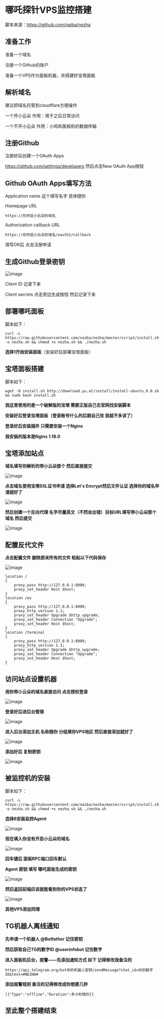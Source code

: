 # 哪吒探针VPS监控搭建
脚本来源：https://github.com/naiba/nezha

准备工作
-------------
准备一个域名

注册一个Github的账户

准备一个VPS作为面板机器，并搭建好宝塔面板

解析域名
-------------------
建议把域名托管到cloudflare方便操作

一个开小云朵 作用：用于之后日常访问

一个不开小云朵  作用：小鸡和面板机的数据传输

注册Github
------------------
注册好后创建一个OAuth Apps

https://github.com/settings/developers 然后点击New OAuth App按钮

Github OAuth Apps填写方法
------------------------
Application name 这个填写名字 具体随你

Homepage URL
```
https://你开启小云朵的域名
```
Authorization callback URL
```
https://你开启小云朵的域名/oauth2/callback
```

填写OK后 点击注册申请

生成Github登录密钥
-----------------
![image](https://user-images.githubusercontent.com/94978556/149084777-16456710-700e-48ac-9146-8fbb6aa547dd.png)

Client ID  记录下来

Client secrets  点击旁边生成按钮  然后记录下来

部署哪吒面板
---------------------
脚本如下：
```
curl -L https://raw.githubusercontent.com/naiba/nezha/master/script/install.sh -o nezha.sh && chmod +x nezha.sh && ./nezha.sh
```

**选择1开始安装面板**（安装好后部署宝塔面板）

宝塔面板搭建
---------------------------
脚本如下：
```
wget -O install.sh http://download.yu.al/install/install-ubuntu_6.0.sh && sudo bash install.sh
```
**我这里使用的是一个破解版的宝塔  需要正版自己去官网找安装脚本**

**安装好后登录宝塔面板（登录账号什么的后期自己改 我就不多讲了）**

**登录好后安装插件  只需要安装一个Nginx**

**我安装的版本是Nginx 1.18.0**

宝塔添加站点
--------
**域名填写你解析的带小云朵那个  然后直接提交**

![image](https://user-images.githubusercontent.com/94978556/149086619-17bac46e-03fc-4ee7-bfdf-6ac5c7a808d7.png)

**点击域名使用宝塔SSL证书申请  选择Let's Encrypt然后文件认证  选择你的域名申请就好了**

![image](https://user-images.githubusercontent.com/94978556/149086948-184aeb30-c321-493d-aa9a-bcb6bdbd2ffd.png)

**然后创建一个反向代理  名字尽量英文（不然会出错）目标URL填写带小云朵那个域名  然后提交**

![image](https://user-images.githubusercontent.com/94978556/149087855-f679739b-a551-4534-aadf-42c8ed511a10.png)

配置反代文件
------------------
**点击配置文件  删除原来所有的文件  粘贴以下代码保存**

![image](https://user-images.githubusercontent.com/94978556/149088007-32977ee9-c813-4913-87a0-a246cc39dc16.png)
```
location /
{
    proxy_pass http://127.0.0.1:8008;
    proxy_set_header Host $host;
}
location /ws
{
    proxy_pass http://127.0.0.1:8008;
    proxy_http_version 1.1;
    proxy_set_header Upgrade $http_upgrade;
    proxy_set_header Connection "Upgrade";
    proxy_set_header Host $host;
}
location /terminal
{
    proxy_pass http://127.0.0.1:8008;
    proxy_http_version 1.1;
    proxy_set_header Upgrade $http_upgrade;
    proxy_set_header Connection "Upgrade";
    proxy_set_header Host $host;
}
```
访问站点设置机器
------------------------
**用你带小云朵的域名直接访问  点击授权登录**

![image](https://user-images.githubusercontent.com/94978556/149088730-0f5f71e2-72a6-4be6-aeec-49d383bc104f.png)

**登录好后进后台管理**

![image](https://user-images.githubusercontent.com/94978556/149088982-735e80e4-dfba-4afd-8848-c76a922f804f.png)

**进入后台添加主机  名称随你  分组填你VPS地区  然后直接添加就好了**

![image](https://user-images.githubusercontent.com/94978556/149089285-b2d205b0-c429-4c08-a558-cec4abbc19c5.png)

**添加好后  复制密钥**

![image](https://user-images.githubusercontent.com/94978556/149089709-fafde35c-a238-4f88-b4c6-4b753b139b9a.png)

被监控机的安装
---------------------
脚本如下：
```
curl -L https://raw.githubusercontent.com/naiba/nezha/master/script/install.sh -o nezha.sh && chmod +x nezha.sh && ./nezha.sh
```
**选择8安装监控Agent**

![image](https://user-images.githubusercontent.com/94978556/149090110-f757282a-8c50-4614-803e-7d2beb52687f.png)

**现在填入你没有开启小云朵的域名**

![image](https://user-images.githubusercontent.com/94978556/149090320-6fa03fec-3403-498c-b3e3-3950291e3955.png)

**回车键后 面板RPC端口回车默认**

**Agent 密钥 填写 哪吒面板生成的密钥**

![image](https://user-images.githubusercontent.com/94978556/149090777-2d09ac52-4d43-4ccd-b0ed-3c0e171a8ae5.png)

**然后返回前端应该就能看到你的VPS状态了**

![image](https://user-images.githubusercontent.com/94978556/149091339-fc44c018-5cf2-43ff-b096-b7d979b9b321.png)

**其他VPS添加同理**

TG机器人离线通知
-------------------
**先申请一个机器人 @Botfather 记住密钥**

**然后获取自己TG的数字ID  @userinfobot 记住数字**

**进入面板机后台，报警——先添加通知方式 如下 记得修改我备注的**

```
https://api.telegram.org/bot你的机器人密钥/sendMessage?chat_id=你的数字ID&text=#NEZHA#
```
**添加报警规则  备注的记得修改成你想要几秒**
```
[{"Type":"offline","Duration":多少秒随你}]
```
至此整个搭建结束
---------------------------------------
